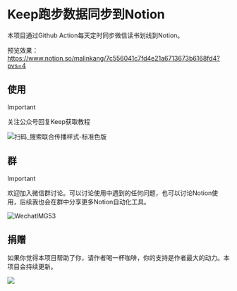 # Keep跑步数据同步到Notion


本项目通过Github Action每天定时同步微信读书划线到Notion。

预览效果：https://www.notion.so/malinkang/7c556041c7fd4e21a6713673b6168fd4?pvs=4



## 使用

> [!IMPORTANT]  
> 关注公众号回复Keep获取教程

![扫码_搜索联合传播样式-标准色版](https://github.com/malinkang/weread2notion-pro/assets/3365208/32fbce17-9a03-4e36-9a39-6e6a34aa3aef)



## 群
> [!IMPORTANT]  
> 欢迎加入微信群讨论。可以讨论使用中遇到的任何问题，也可以讨论Notion使用，后续我也会在群中分享更多Notion自动化工具。

![WechatIMG53](https://github.com/malinkang/weread2notion-pro/assets/3365208/351f05cb-a3e7-4bfd-8602-26f81d111388)


## 捐赠

如果你觉得本项目帮助了你，请作者喝一杯咖啡，你的支持是作者最大的动力。本项目会持续更新。

![](./asset/WechatIMG27.jpg)

